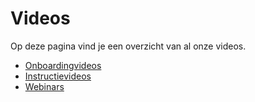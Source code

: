 # Videos

Op deze pagina vind je een overzicht van al onze videos.

* [Onboardingvideos](./onboarding-videos.md)
* [Instructievideos](./explanation-videos.md)
* [Webinars](./webinar-videos.md)
